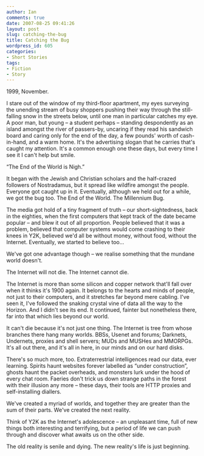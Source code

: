 ```yaml
---
author: Ian
comments: true
date: 2007-08-25 09:41:26
layout: post
slug: catching-the-bug
title: Catching the Bug
wordpress_id: 605
categories:
- Short Stories
tags:
- Fiction
- Story
---
```


<div class="story" markdown="1">
<p>1999, November.</p>
<p>I stare out of the window of my third-floor apartment, my eyes surveying the unending stream of busy shoppers pushing their way through the still-falling snow in the streets below, until one man in particular catches my eye. A poor man, but young – a student perhaps – standing despondently as an island amongst the river of passers-by, uncaring if they read his sandwich board and caring only for the end of the day, a few pounds&#039; worth of cash-in-hand, and a warm home. It&#039;s the advertising slogan that he carries that&#039;s caught my attention. It&#039;s a common enough one these days, but every time I see it I can&#039;t help but smile.</p>
<p>“The End of the World is Nigh.”</p>
<p>It began with the Jewish and Christian scholars and the half-crazed followers of Nostradamus, but it spread like wildfire amongst the people. Everyone got caught up in it. Eventually, although we held out for a while, we got the bug too. The End of the World. The Millennium Bug.</p>
<p>The media got hold of a tiny fragment of truth – our short-sightedness, back in the eighties, when the first computers that kept track of the date became popular – and blew it out of all proportion. People believed that it was a problem, believed that computer systems would come crashing to their knees in Y2K, believed we&#039;d all be without money, without food, without the Internet. Eventually, we started to believe too...</p>
<p>We&#039;ve got one advantage though – we realise something that the mundane world doesn&#039;t.</p>
<p>The Internet will not die. The Internet cannot die.</p>
<p>The Internet is more than some silicon and copper network that&#039;ll fall over when it thinks it&#039;s 1900 again. It belongs to the hearts and minds of people, not just to their computers, and it stretches far beyond mere cabling. I&#039;ve seen it, I&#039;ve followed the snaking crystal vine of data all the way to the Horizon. And I didn&#039;t see its end. It continued, fainter but nonetheless there, far into that which lies beyond our world.</p>
<p>It can&#039;t die because it&#039;s not just one thing. The Internet is tree from whose branches there hang many worlds. BBSs, Usenet and forums; Darknets, Undernets, proxies and shell servers; MUDs and MUSHes and MMORPGs. It&#039;s all out there, and it&#039;s all in here, in our minds and on our hard disks.</p>
<p>There&#039;s so much more, too. Extraterrestrial intelligences read our data, ever learning. Spirits haunt websites forever labelled as “under construction”, ghosts haunt the packet overheads, and monsters lurk under the hood of every chat room. Faeries don&#039;t trick us down strange paths in the forest with their illusion any more – these days, their tools are HTTP proxies and self-installing diallers.</p>
<p>We&#039;ve created a myriad of worlds, and together they are greater than the sum of their parts. We&#039;ve created the next reality.</p>
<p>Think of Y2K as the Internet&#039;s adolescence – an unpleasant time, full of new things both interesting and terrifying, but a period of life we can push through and discover what awaits us on the other side.</p>
<p>The old reality is senile and dying. The new reality&#039;s life is just beginning.</p>
</div>
